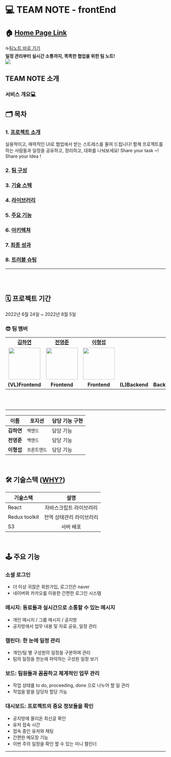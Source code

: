 # 💻 TEAM NOTE - frontEnd

## 🏠 [Home Page Link]()

☕[팀노트 바로 가기](http://teamnote-dev.s3-website.ap-northeast-2.amazonaws.com)
<br />
<b>일정 관리부터 실시간 소통까지, 똑똑한 협업을 위한 팀 노트!</b>
<br />
<img src="https://user-images.githubusercontent.com/105115805/182895596-13eecf6c-4ed7-4a4c-9286-64ef3010a91d.png"/>
## TEAM NOTE 소개
### 서비스 개요💻


## 🗂️ 목차

### 1. [프로젝트 소개](#-프로젝트-소개)

실용적이고, 매력적인 UI로 협업에서 받는 스트레스를 줄여 드립니다!
함께 프로젝트를 하는 사람들과 일정을 공유하고, 정리하고, 대화를 나눠보세요!
Share your task ~! Share your Idea !

### 2. [팀 구성](#-팀-구성)

### 3. [기술 스텍](#-기술스택-why)

### 4. [라이브러리](#-라이브러리-why)

### 5. [주요 기능](#️-주요-기능)

### 6. [아키텍쳐](#-백엔드-아키텍처)

### 7. [최종 성과](#최종-성과)

### 8. [트러블 슈팅](#트러블-슈팅)

<hr>
<br>

<br>

## 🗓 프로젝트 기간

2022년 6월 24일 ~ 2022년 8월 5일

### 😎 팀 멤버

<table>
   <tr>
    <td align="center"><b><a href="https://github.com/horang-e">김하연</a></b></td>
    <td align="center"><b><a href="https://github.com/appreciate87">전영준</a></b></td>
     <td align="center"><b><a href="https://github.com/sojin0106">이형섭</a></b></td>
  </tr>
  <tr>
     <td align="center"><a href="https://github.com/horang-e"><img src="https://ifh.cc/g/0TgKO9.png" width="100px" /></a></td>
     <td align="center"><a href="https://github.com/appreciate87"><img src="https://avatars.githubusercontent.com/u/103627100?v=4" width="100px" /></a></td>
     <td align="center"><a href="https://github.com/vennydev"><img src="https://user-images.githubusercontent.com/105115805/182900945-8c414eb4-0d50-4741-8d61-38bf3f1bfeca.JPG?v=4" width="100px" /></a></td>
  
    
  </tr>
  <tr>
     <td align="center"><b>(VL)Frontend</b></td>
    <td align="center"><b>Frontend</b></td>
    <td align="center"><b>Frontend</b></td>
    <td align="center"><b>(L)Backend</b></td>
    <td align="center"><b>Backend</b></td>
    <td align="center"><b>Backend</b></td>
    <td align="center"><b>Backend</b></td>
  </tr>
</table>

<br/>
<br/>

<hr>

| 이름       | 포지션       | 담당 기능 구현          |
| ---------- | ------------ | ------------------------------ |
| **김하연** | `백엔드` | 담당 기능 |
| **전영준** | `백엔드` | 담당 기능 |
| **이형섭** | `프론트엔드` | 담당 기능 |

<br>

## 🛠 기술스택 ([WHY?](https://spark-stove-6bf.notion.site/cf6de263fec844ba8c989b4c9a6dd32e))

| 기술스택      |           설명           |
| ------------- | :----------------------: |
| React         | 자바스크립트 라이브러리  |
| Redux toolkit | 전역 상태관리 라이브러리 |
| S3            |        서버 배포         |

<br>

## 🕹️ 주요 기능

### 소셜 로그인

- 더 이상 귀찮은 회원가입, 로그인은 naver
- 네이버와 카카오를 이용한 간편한 로그인 시스템

### 메시지: 동료들과 실시간으로 소통할 수 있는 메시지

- 개인 메시지 / 그룹 메시지 / 공지방
- 공지방에서 업무 내용 및 자료 공유, 일정 관리

### 캘린더: 한 눈에 일정 관리

- 개인/팀 별 구성원의 일정을 구분하여 관리
- 팀의 일정을 한눈에 파악하는 구성원 일정 보기

### 보드: 팀원들과 꼼꼼하고 체계적인 업무 관리

- 작업 상태를 to do, proceeding, done 으로 나누어 할 일 관리
- 작업을 맡을 담당자 할당 가능

### 대시보드: 프로젝트의 중요 정보들을 확인

- 공지방에 올리온 최신글 확인
- 유저 접속 시간
- 접속 중인 유저와 채팅
- 간편한 메모장 기능
- 이번 주의 일정을 확인 할 수 있는 미니 캘린더

<hr>
